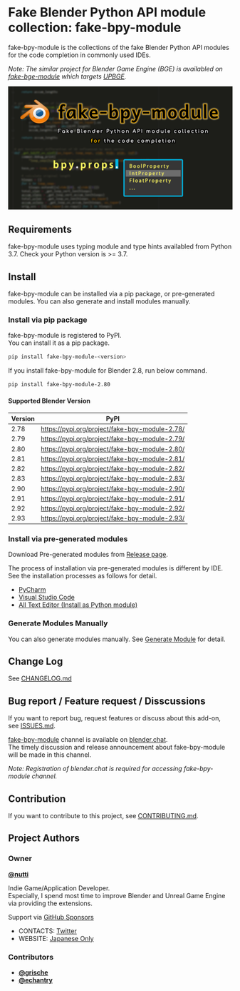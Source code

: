 # Fake Blender Python API module collection: fake-bpy-module

fake-bpy-module is the collections of the fake Blender Python API modules for the code completion in commonly used IDEs.

*Note: The similar project for Blender Game Engine (BGE) is availabled on [fake-bge-module](https://github.com/nutti/fake-bge-module) which targets [UPBGE](https://upbge.org/).*

![](docs/images/fake-bpy-module_thumbnail.png)


## Requirements

fake-bpy-module uses typing module and type hints availabled from Python 3.7.
Check your Python version is >= 3.7.


## Install

fake-bpy-module can be installed via a pip package, or pre-generated modules.
You can also generate and install modules manually.


### Install via pip package

fake-bpy-module is registered to PyPI.  
You can install it as a pip package.

```sh
pip install fake-bpy-module-<version>
```

If you install fake-bpy-module for Blender 2.8, run below command.

```sh
pip install fake-bpy-module-2.80
```


#### Supported Blender Version

|Version|PyPI|
|---|---|
|2.78|https://pypi.org/project/fake-bpy-module-2.78/|
|2.79|https://pypi.org/project/fake-bpy-module-2.79/|
|2.80|https://pypi.org/project/fake-bpy-module-2.80/|
|2.81|https://pypi.org/project/fake-bpy-module-2.81/|
|2.82|https://pypi.org/project/fake-bpy-module-2.82/|
|2.83|https://pypi.org/project/fake-bpy-module-2.83/|
|2.90|https://pypi.org/project/fake-bpy-module-2.90/|
|2.91|https://pypi.org/project/fake-bpy-module-2.91/|
|2.92|https://pypi.org/project/fake-bpy-module-2.92/|
|2.93|https://pypi.org/project/fake-bpy-module-2.93/|


### Install via pre-generated modules

Download Pre-generated modules from [Release page](https://github.com/nutti/fake-bpy-module/releases).

The process of installation via pre-generated modules is different by IDE.
See the installation processes as follows for detail.

* [PyCharm](docs/setup_pycharm.md)
* [Visual Studio Code](docs/setup_visual_studio_code.md)
* [All Text Editor (Install as Python module)](docs/setup_all_text_editor.md)


### Generate Modules Manually

You can also generate modules manually.
See [Generate Module](docs/generate_modules.md) for detail.


## Change Log

See [CHANGELOG.md](CHANGELOG.md)


## Bug report / Feature request / Disscussions

If you want to report bug, request features or discuss about this add-on, see [ISSUES.md](ISSUES.md).

[fake-bpy-module](https://blender.chat/channel/fake-bpy-module) channel is available on [blender.chat](https://blender.chat/).  
The timely discussion and release announcement about fake-bpy-module will be made in this channel.

*Note: Registration of blender.chat is required for accessing fake-bpy-module channel.*


## Contribution

If you want to contribute to this project, see [CONTRIBUTING.md](CONTRIBUTING.md).


## Project Authors


### Owner

[**@nutti**](https://github.com/nutti)

Indie Game/Application Developer.  
Especially, I spend most time to improve Blender and Unreal Game Engine via providing the extensions.

Support via [GitHub Sponsors](https://github.com/sponsors/nutti)

* CONTACTS: [Twitter](https://twitter.com/nutti__)
* WEBSITE: [Japanese Only](https://colorful-pico.net/)


### Contributors

* [**@grische**](https://github.com/grische)
* [**@echantry**](https://github.com/echantry)

